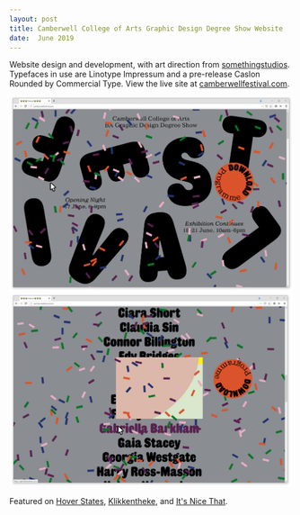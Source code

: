 ```yaml
---
layout: post
title: Camberwell College of Arts Graphic Design Degree Show Website
date:  June 2019
---
```


Website design and development, with art direction from [somethingstudios](https://www.instagram.com/somethingstudios____/). Typefaces in use are Linotype Impressum and a pre-release Caslon Rounded by Commercial Type. View the live site at [camberwellfestival.com](http://camberwellfestival.com/).

![Camberwell 19 Website Screenshot](/assets/camberwell-19-1.png)
![Camberwell 19 Website Screenshot](/assets/camberwell-19-2.png)

Featured on [Hover States](https://hoverstat.es/features/camberwell-festival), [Klikkentheke](https://klikkentheke.com/websites/camberwell-festival/), and [It's Nice That](https://www.itsnicethat.com/articles/double-click-back-to-school-digital-211019).
